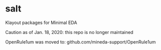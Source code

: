 # salt
Klayout packages for Minimal EDA

Caution as of Jan. 18, 2020: this repo is no longer maintained

OpenRule1um was moved to: github.com/mineda-support/OpenRule1um
